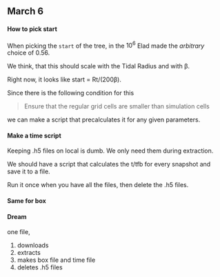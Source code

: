 ## March 6

#### How to pick start
When picking the `start` of the tree, in the $10^6$ Elad made the *arbitrary* choice of 0.56. 

We think, that this should scale with the Tidal Radius and with β.

Right now, it looks like
start = Rt/(200β).

Since there is the following condition for this
> Ensure that the regular grid cells are smaller than simulation cells

we can make a script that precalculates it for any given parameters.


#### Make a time script
Keeping .h5 files on local is dumb. We only need them during extraction. 

We should have a script that calculates the t/tfb for every snapshot and save it to a file. 

Run it once when you have all the files, then delete the .h5 files.

#### Same for box

#### Dream
one file,
1. downloads
2. extracts
3. makes box file and time file
4. deletes .h5 files